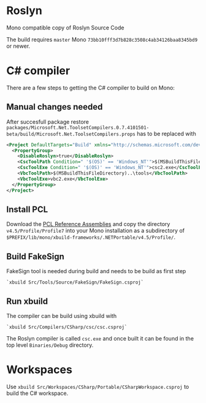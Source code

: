 Roslyn
======

Mono compatible copy of Roslyn Source Code

The build requires `master` Mono
`73bb10fff3d7b828c3508c4ab34126baa8345bd9` or newer.

C# compiler
============

There are a few steps to getting the C# compiler to build on Mono:

## Manual changes needed

After succesfull package restore
`packages/Microsoft.Net.ToolsetCompilers.0.7.4101501-beta/build/Microsoft.Net.ToolsetCompilers.props`
has to be replaced with

```xml
<Project DefaultTargets="Build" xmlns="http://schemas.microsoft.com/developer/msbuild/2003">
  <PropertyGroup>
    <DisableRoslyn>true</DisableRoslyn>
    <CscToolPath Condition=" '$(OS)' == 'Windows_NT'">$(MSBuildThisFileDirectory)..\tools</CscToolPath>
    <CscToolExe Condition=" '$(OS)' == 'Windows_NT'">csc2.exe</CscToolExe>
    <VbcToolPath>$(MSBuildThisFileDirectory)..\tools</VbcToolPath>
    <VbcToolExe>vbc2.exe</VbcToolExe>
  </PropertyGroup>
</Project>
```

## Install PCL

Download the
[PCL Reference Assemblies](http://www.microsoft.com/en-us/download/details.aspx?id=40727)
and copy the directory `v4.5/Profile/Profile7` into your Mono
installation as a subdirectory of
`$PREFIX/lib/mono/xbuild-frameworks/.NETPortable/v4.5/Profile/`.

## Build FakeSign

FakeSign tool is needed during build and needs to be build as first step

	`xbuild Src/Tools/Source/FakeSign/FakeSign.csproj`

## Run xbuild

The compiler can be build using xbuild with

    `xbuild Src/Compilers/CSharp/csc/csc.csproj`

The Roslyn compiler is called `csc.exe` and once built it can be found in
the top level `Binaries/Debug` directory.

Workspaces
===========

Use `xbuild Src/Workspaces/CSharp/Portable/CSharpWorkspace.csproj` to build the C# workspace.
